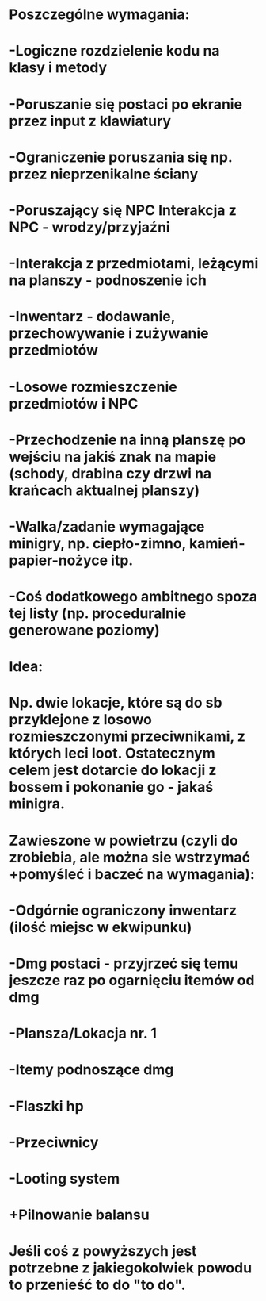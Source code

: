 # Poszczególne wymagania:
# -Logiczne rozdzielenie kodu na klasy i metody 
# -Poruszanie się postaci po ekranie przez input z klawiatury 
# -Ograniczenie poruszania się np. przez nieprzenikalne ściany 
# -Poruszający się NPC Interakcja z NPC - wrodzy/przyjaźni 
# -Interakcja z przedmiotami, leżącymi na planszy - podnoszenie ich 
# -Inwentarz - dodawanie, przechowywanie i zużywanie przedmiotów 
# -Losowe rozmieszczenie przedmiotów i NPC 
# -Przechodzenie na inną planszę po wejściu na jakiś znak na mapie (schody, drabina czy drzwi na krańcach aktualnej planszy) 
# -Walka/zadanie wymagające minigry, np. ciepło-zimno, kamień-papier-nożyce itp. 
# -Coś dodatkowego ambitnego spoza tej listy (np. proceduralnie generowane poziomy)

# Idea:
# Np. dwie lokacje, które są do sb przyklejone z losowo rozmieszczonymi przeciwnikami, z których leci loot. Ostatecznym celem jest dotarcie do lokacji z bossem i pokonanie go - jakaś minigra.

# Zawieszone w powietrzu (czyli do zrobiebia, ale można sie wstrzymać +pomyśleć i baczeć na wymagania):
# -Odgórnie ograniczony inwentarz (ilość miejsc w ekwipunku)
# -Dmg postaci - przyjrzeć się temu jeszcze raz po ogarnięciu itemów od dmg
# -Plansza/Lokacja nr. 1
# -Itemy podnoszące dmg
# -Flaszki hp
# -Przeciwnicy
# -Looting system
# +Pilnowanie balansu
# Jeśli coś z powyższych jest potrzebne z jakiegokolwiek powodu to przenieść to do "to do".